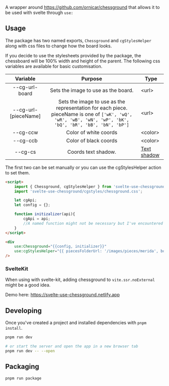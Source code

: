 A wrapper around https://github.com/ornicar/chessground that allows it to be used with svelte through `use:`

## Usage
The package has two named exports, `Chessground` and `cgStylesHelper` along with css files to change how the board looks.

If you decide to use the stylesheets provided by the package, the chessboard will be 100% width and height of the parent. The following css variables are available for basic customisation.

|       Variable       |                                       Purpose                                       | Type                                                                        |
|:--------------------:|:-----------------------------------------------------------------------------------:|-----------------------------------------------------------------------------|
|    --cg-url-board    | Sets the image to use as the board.                                                 | \<url>                                                                       |
| --cg-url-[pieceName] | Sets the image to use as the representation for each piece.  pieceName is one of `['wK', 'wQ', 'wR', 'wB', 'wN', 'wP', 'bK', 'bQ', 'bR', 'bB', 'bN', 'bP']` | \<url>                                                                       |
|       --cg-ccw       | Color of white coords                                                               | \<color>                                                                     |
|       --cg-ccb       | Color of black coords                                                               | \<color>                                                                     |
|        --cg-cs       | Coords text shadow.                                                                 | [Text shadow](https://developer.mozilla.org/en-US/docs/Web/CSS/text-shadow) |

The first two can be set manually or you can use the cgStylesHelper action to set them.

```html
<script>
	import { Chessground, cgStylesHelper } from 'svelte-use-chessground';
	import 'svelte-use-chessground/cgstyles/chessground.css';

	let cgApi;
	let config = {};

	function initizalizer(api){
		cgApi = api; 
		//A named function might not be necessary but I've encountered infinite loops while using an inline initializer function.
	}
</script>

<div
	use:Chessground="{{config, initializer}}"
	use:cgStylesHelper="{{ piecesFolderUrl: '/images/pieces/merida', boardUrl: '/images/board/blue.svg' }}"
/>
```


### SvelteKit
When using with svelte-kit, adding chessground to `vite.ssr.noExternal` might be a good idea.

Demo here: https://svelte-use-chessground.netlify.app

## Developing

Once you've created a project and installed dependencies with `pnpm install`.

```bash
pnpm run dev

# or start the server and open the app in a new browser tab
pnpm run dev -- --open
```

## Packaging

```bash
pnpm run package
```
